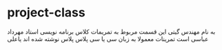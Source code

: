 # project-class
به نام مهندس گیتی 
این قسمت مربوط به تمریمات کلاس برنامه نویسی استاد مهرداد عباسی است
تمرینات معمولا به زبان سی یا سی پلاس پلاس  نوشته شده اند
یاعلی
